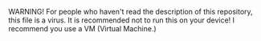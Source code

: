 WARNING! 
For people who haven't read the description of this repository, this file is a virus. It is recommended not to run this on your device! I recommend you use a VM (Virtual Machine.)
